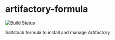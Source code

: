 # artifactory-formula
[![Build Status](https://travis-ci.org/ssplatt/artifactory-formula.svg?branch=master)](https://travis-ci.org/ssplatt/artifactory-formula)

Saltstack formula to install and manage Artifactory
